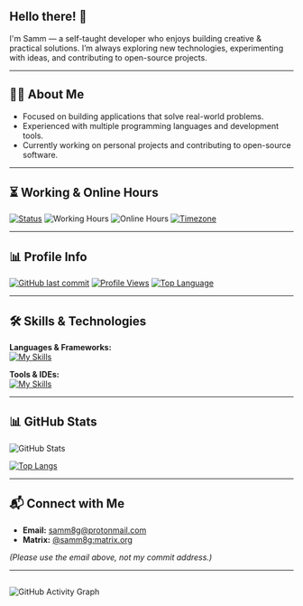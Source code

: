 ## Hello there! 👋

I'm Samm — a self-taught developer who enjoys building creative & practical solutions. I’m always exploring new technologies, experimenting with ideas, and contributing to open-source projects.

---

## 🧑‍💻 About Me

- Focused on building applications that solve real-world problems.  
- Experienced with multiple programming languages and development tools.  
- Currently working on personal projects and contributing to open-source software.  

---

## ⏳ Working & Online Hours

[![Status](https://img.shields.io/badge/Status-Active-brightgreen?style=flat&logo=github)](#)
![Working Hours](https://img.shields.io/badge/Working%20Hours-Mon--Thu%2012PM--8PM-blue)
![Online Hours](https://img.shields.io/badge/Online%20Hours-12PM--10PM%20Everyday-green)
[![Timezone](https://img.shields.io/badge/Timezone-GMT%2B3-lightgrey)](#)

---

## 📊 Profile Info

[![GitHub last commit](https://img.shields.io/github/last-commit/Samm8g/Samm8g?label=Last%20Commit&color=yellow)](#)
[![Profile Views](https://komarev.com/ghpvc/?username=Samm8g&color=orange&style=flat)](#)
[![Top Language](https://img.shields.io/github/languages/top/Samm8g/Samm8g?color=purple)](#)

---

## 🛠 Skills & Technologies

**Languages & Frameworks:**  
[![My Skills](https://skillicons.dev/icons?i=py,html,css,js,bash,nix,kotlin,lua&perline=8)](https://skillicons.dev)

**Tools & IDEs:**  
[![My Skills](https://skillicons.dev/icons?i=androidstudio,pycharm,webstorm,idea,vscode&perline=8)](https://skillicons.dev)

---

## 📊 GitHub Stats

![GitHub Stats](https://github-readme-stats.vercel.app/api?username=Samm8g&show_icons=true&theme=dark)

[![Top Langs](https://github-readme-stats.vercel.app/api/top-langs/?username=samm8g&layout=compact&theme=dark&langs_count=8)](https://github.com/anuraghazra/github-readme-stats)

---

## 📬 Connect with Me

- **Email:** [samm8g@protonmail.com](mailto:samm8g@protonmail.com)  
- **Matrix:** [@samm8g:matrix.org](https://matrix.to/#/@samm8g:matrix.org)  

_(Please use the email above, not my commit address.)_


---
##  
![GitHub Activity Graph](https://activity-graph.vercel.app/graph?username=Samm8g&theme=github-compact)
